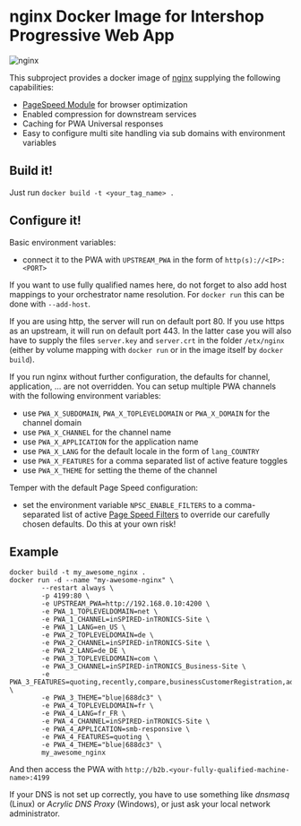 # nginx Docker Image for Intershop Progressive Web App

![nginx](https://www.nginx.com/wp-content/themes/nginx-new/assets/img/logo.svg)

This subproject provides a docker image of [nginx](https://www.nginx.com/) supplying the following capabilities:

- [PageSpeed Module](https://www.modpagespeed.com/) for browser optimization
- Enabled compression for downstream services
- Caching for PWA Universal responses
- Easy to configure multi site handling via sub domains with environment variables

## Build it!

Just run `docker build -t <your_tag_name> .`

## Configure it!

Basic environment variables:

- connect it to the PWA with `UPSTREAM_PWA` in the form of `http(s)://<IP>:<PORT>`

If you want to use fully qualified names here, do not forget to also add host mappings to your orchestrator name resolution. For `docker run` this can be done with `--add-host`.

If you are using http, the server will run on default port 80.
If you use https as an upstream, it will run on default port 443.
In the latter case you will also have to supply the files `server.key` and `server.crt` in the folder `/etx/nginx` (either by volume mapping with `docker run` or in the image itself by `docker build`).

If you run nginx without further configuration, the defaults for channel, application, ... are not overridden. You can setup multiple PWA channels with the following environment variables:

- use `PWA_X_SUBDOMAIN`, `PWA_X_TOPLEVELDOMAIN` or `PWA_X_DOMAIN` for the channel domain
- use `PWA_X_CHANNEL` for the channel name
- use `PWA_X_APPLICATION` for the application name
- use `PWA_X_LANG` for the default locale in the form of `lang_COUNTRY`
- use `PWA_X_FEATURES` for a comma separated list of active feature toggles
- use `PWA_X_THEME` for setting the theme of the channel

Temper with the default Page Speed configuration:

- set the environment variable `NPSC_ENABLE_FILTERS` to a comma-separated list of active [Page Speed Filters](https://www.modpagespeed.com/examples/) to override our carefully chosen defaults. Do this at your own risk!

## Example

```
docker build -t my_awesome_nginx .
docker run -d --name "my-awesome-nginx" \
        --restart always \
        -p 4199:80 \
        -e UPSTREAM_PWA=http://192.168.0.10:4200 \
        -e PWA_1_TOPLEVELDOMAIN=net \
        -e PWA_1_CHANNEL=inSPIRED-inTRONICS-Site \
        -e PWA_1_LANG=en_US \
        -e PWA_2_TOPLEVELDOMAIN=de \
        -e PWA_2_CHANNEL=inSPIRED-inTRONICS-Site \
        -e PWA_2_LANG=de_DE \
        -e PWA_3_TOPLEVELDOMAIN=com \
        -e PWA_3_CHANNEL=inSPIRED-inTRONICS_Business-Site \
        -e PWA_3_FEATURES=quoting,recently,compare,businessCustomerRegistration,advancedVariationHandling \
        -e PWA_3_THEME="blue|688dc3" \
        -e PWA_4_TOPLEVELDOMAIN=fr \
        -e PWA_4_LANG=fr_FR \
        -e PWA_4_CHANNEL=inSPIRED-inTRONICS-Site \
        -e PWA_4_APPLICATION=smb-responsive \
        -e PWA_4_FEATURES=quoting \
        -e PWA_4_THEME="blue|688dc3" \
        my_awesome_nginx
```

And then access the PWA with `http://b2b.<your-fully-qualified-machine-name>:4199`

If your DNS is not set up correctly, you have to use something like _dnsmasq_ (Linux) or _Acrylic DNS Proxy_ (Windows), or just ask your local network administrator.
